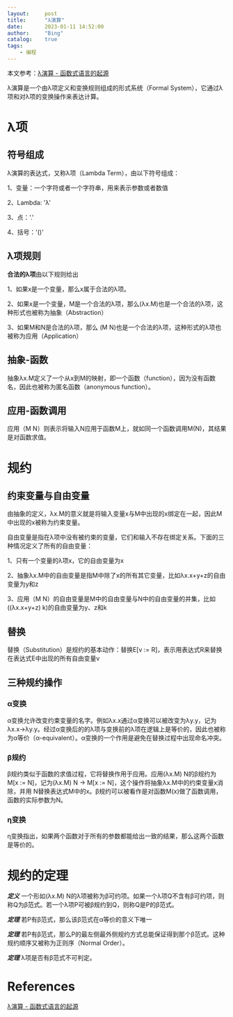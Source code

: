 ```yaml
---
layout:     post
title:      "λ演算"
date:       2023-01-11 14:52:00
author:     "Bing"
catalog:    true
tags:
    - 编程
---
```


本文参考：[λ演算 - 函数式语言的起源](https://zhuanlan.zhihu.com/p/164700404)

λ演算是一个由λ项定义和变换规则组成的形式系统（Formal System），它通过λ项和对λ项的变换操作来表达计算。

# λ项
## 符号组成
λ演算的表达式，又称λ项（Lambda Term），由以下符号组成：

1、变量：一个字符或者一个字符串，用来表示参数或者数值

2、Lambda: 'λ'

3、点：'.'

4、括号：'()'

## λ项规则
**合法的λ项**由以下规则给出

1、如果x是一个变量，那么x属于合法的λ项。

2、如果x是一个变量，M是一个合法的λ项，那么(λx.M)也是一个合法的λ项，这种形式也被称为抽象（Abstraction）

3、如果M和N是合法的λ项，那么 (M N)也是一个合法的λ项，这种形式的λ项也被称为应用（Application）

## 抽象-函数
抽象λx.M定义了一个从x到M的映射，即一个函数（function），因为没有函数名，因此也被称为匿名函数（anonymous function）。

## 应用-函数调用
应用（M N）则表示将输入N应用于函数M上，就如同一个函数调用M(N)，其结果是对函数求值。

# 规约
## 约束变量与自由变量
由抽象的定义，λx.M的意义就是将输入变量x与M中出现的x绑定在一起，因此M中出现的x被称为约束变量。

自由变量是指在λ项中没有被约束的变量，它们和输入不存在绑定关系。下面的三种情况定义了所有的自由变量：

1、只有一个变量的λ项x，它的自由变量为x

2、抽象λx.M中的自由变量是指M中除了x的所有其它变量，比如λx.x+y+z的自由变量为y和z

3、应用（M N）的自由变量是M中的自由变量与N中的自由变量的并集，比如((λx.x+y+z) k)的自由变量为y、z和k

## 替换
替换（Substitution）是规约的基本动作：替换E[v := R]，表示用表达式R来替换在表达式E中出现的所有自由变量v

## 三种规约操作
### α变换
α变换允许改变约束变量的名字。例如λx.x通过α变换可以被改变为λy.y，记为λx.x→λy.y。经过α变换后的的λ项与变换前的λ项在逻辑上是等价的，因此也被称为α等价（α-equivalent）。α变换的一个作用是避免在替换过程中出现命名冲突。

### β规约
β规约类似于函数的求值过程，它将替换作用于应用。应用(λx.M) N的β规约为M[x := N]，记为(λx.M) N → M[x := N]，这个操作将抽象λx.M中的约束变量x消除，并用 N替换表达式M中的x。β规约可以被看作是对函数M(x)做了函数调用，函数的实际参数为N。

### η变换
η变换指出，如果两个函数对于所有的参数都能给出一致的结果，那么这两个函数是等价的。

# 规约的定理
***定义***
一个形如(λx.M) N的λ项被称为β可约项。如果一个λ项Q不含有β可约项，则称Q为β范式。若一个λ项P可被β规约到Q，则称Q是P的β范式。

***定理***
若P有β范式，那么该β范式在α等价的意义下唯一

***定理***
若P有β范式，那么P的最左侧最外侧规约方式总能保证得到那个β范式。这种规约顺序又被称为正则序（Normal Order）。

***定理***
λ项是否有β范式不可判定。

# References
[λ演算 - 函数式语言的起源](https://zhuanlan.zhihu.com/p/164700404)